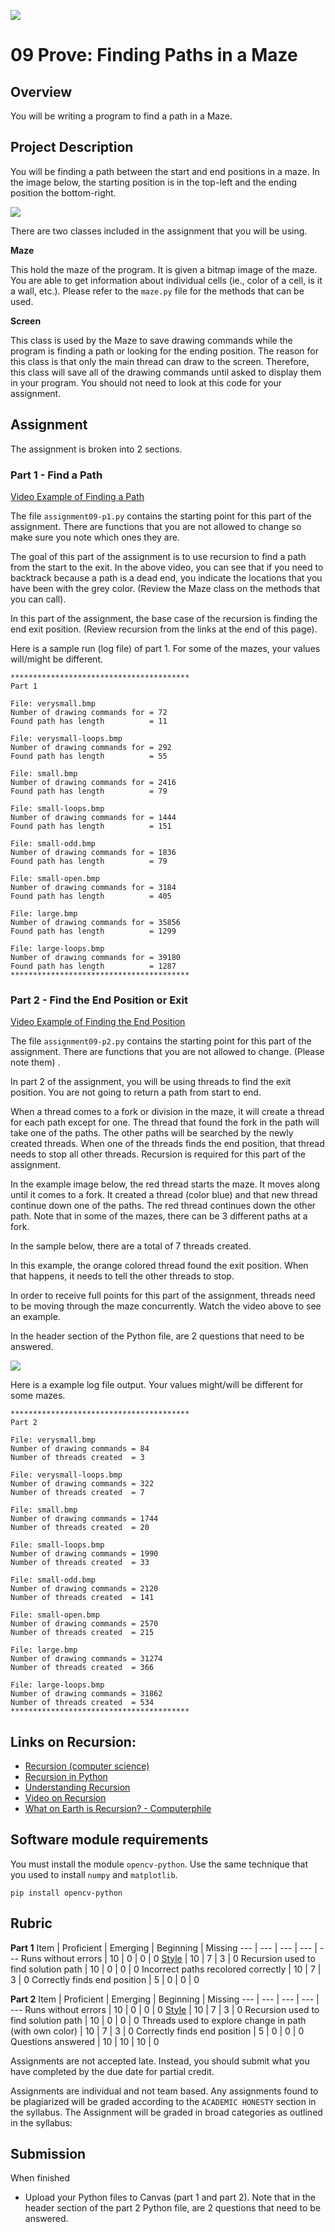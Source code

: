 ![](../../banner.png)

# 09 Prove: Finding Paths in a Maze

## Overview

You will be writing a program to find a path in a Maze.

## Project Description

You will be finding a path between the start and end positions in a maze.  In the image below, the starting position is in the top-left and the ending position the bottom-right.

![](maze.png)

There are two classes included in the assignment that you will be using.

**Maze**

This hold the maze of the program.  It is given a bitmap image of the maze.  You are able to get information about individual cells (ie., color of a cell, is it a wall, etc.).  Please refer to the `maze.py` file for the methods that can be used.

**Screen**

This class is used by the Maze to save drawing commands while the program is finding a path or looking for the ending position.  The reason for this class is that only the main thread can draw to the screen.  Therefore, this class will save all of the drawing commands until asked to display them in your program.  You should not need to look at this code for your assignment.

## Assignment

The assignment is broken into 2 sections.

### Part 1 - Find a Path

[Video Example of Finding a Path](find_path.mp4)

The file `assignment09-p1.py` contains the starting point for this part of the assignment.  There are functions that you are not allowed to change so make sure you note which ones they are.

The goal of this part of the assignment is to use recursion to find a path from the start to the exit.  In the above video, you can see that if you need to backtrack because a path is a dead end, you indicate the locations that you have been with the grey color. (Review the Maze class on the methods that you can call).

In this part of the assignment, the base case of the recursion is finding the end exit position.  (Review recursion from the links at the end of this page).

Here is a sample run (log file) of part 1.  For some of the mazes, your values will/might be different.

```
****************************************
Part 1

File: verysmall.bmp
Number of drawing commands for = 72
Found path has length          = 11

File: verysmall-loops.bmp
Number of drawing commands for = 292
Found path has length          = 55

File: small.bmp
Number of drawing commands for = 2416
Found path has length          = 79

File: small-loops.bmp
Number of drawing commands for = 1444
Found path has length          = 151

File: small-odd.bmp
Number of drawing commands for = 1836
Found path has length          = 79

File: small-open.bmp
Number of drawing commands for = 3184
Found path has length          = 405

File: large.bmp
Number of drawing commands for = 35856
Found path has length          = 1299

File: large-loops.bmp
Number of drawing commands for = 39180
Found path has length          = 1287
****************************************
```


### Part 2 - Find the End Position or Exit

[Video Example of Finding the End Position](find_end_position.mp4)

The file `assignment09-p2.py` contains the starting point for this part of the assignment.  There are functions that you are not allowed to change.  (Please note them) .

In part 2 of the assignment, you will be using threads to find the exit position.  You are not going to return a path from start to end.  

When a thread comes to a fork or division in the maze, it will create a thread for each path except for one.  The thread that found the fork in the path will take one of the paths. The other paths will be searched by the newly created threads.  When one of the threads finds the end position, that thread needs to stop all other threads.  Recursion is required for this part of the assignment.

In the example image below, the red thread starts the maze.  It moves along until it comes to a fork.  It created a thread (color blue) and that new thread continue down one of the paths.  The red thread continues down the other path.  Note that in some of the mazes, there can be 3 different paths at a fork.

In the sample below, there are a total of 7 threads created.

In this example, the orange colored thread found the exit position.  When that happens, it needs to tell the other threads to stop.

In order to receive full points for this part of the assignment, threads need to be moving through the maze concurrently.  Watch the video above to see an example.

In the header section of the Python file, are 2 questions that need to be answered.

![](image-threads.png)

Here is a example log file output.  Your values might/will be different for some mazes.

```
****************************************
Part 2

File: verysmall.bmp
Number of drawing commands = 84
Number of threads created  = 3

File: verysmall-loops.bmp
Number of drawing commands = 322
Number of threads created  = 7

File: small.bmp
Number of drawing commands = 1744
Number of threads created  = 20

File: small-loops.bmp
Number of drawing commands = 1990
Number of threads created  = 33

File: small-odd.bmp
Number of drawing commands = 2120
Number of threads created  = 141

File: small-open.bmp
Number of drawing commands = 2570
Number of threads created  = 215

File: large.bmp
Number of drawing commands = 31274
Number of threads created  = 366

File: large-loops.bmp
Number of drawing commands = 31862
Number of threads created  = 534
****************************************
```

## Links on Recursion:

- [Recursion (computer science)](https://en.wikipedia.org/wiki/Recursion_\(computer_science\))
- [Recursion in Python](https://realpython.com/python-thinking-recursively/#recursive-functions-in-python)
- [Understanding Recursion](https://stackabuse.com/understanding-recursive-functions-with-python/)
- [Video on Recursion](https://www.youtube.com/watch?v=ngCos392W4w)
- [What on Earth is Recursion? - Computerphile](https://www.youtube.com/watch?v=Mv9NEXX1VHc)


## Software module requirements

You must install the module `opencv-python`.  Use the same technique that you used to install `numpy` and `matplotlib`. 

```
pip install opencv-python
```

## Rubric

**Part 1**
Item | Proficient | Emerging | Beginning | Missing
--- | --- | --- | --- | ---
Runs without errors | 10 | 0 | 0 | 0
[Style](../../style.md) | 10 | 7 | 3 | 0
Recursion used to find solution path | 10 | 0 | 0 | 0
Incorrect paths recolored correctly | 10 | 7 | 3 | 0
Correctly finds end position | 5 | 0 | 0 | 0


**Part 2**
Item | Proficient | Emerging | Beginning | Missing
--- | --- | --- | --- | ---
Runs without errors | 10 | 0 | 0 | 0
[Style](../../style.md) | 10 | 7 | 3 | 0
Recursion used to find solution path | 10 | 0 | 0 | 0
Threads used to explore change in path (with own color) | 10 | 7 | 3 | 0
Correctly finds end position | 5 | 0 | 0 | 0
Questions answered | 10 | 10 | 10 | 0

Assignments are not accepted late. Instead, you should submit what you have completed by the due date for partial credit.

Assignments are individual and not team based.  Any assignments found to be  plagiarized will be graded according to the `ACADEMIC HONESTY` section in the syllabus. The Assignment will be graded in broad categories as outlined in the syllabus:

## Submission

When finished

- Upload your Python files to Canvas (part 1 and part 2). Note that in the header section of the part 2 Python file, are 2 questions that need to be answered.